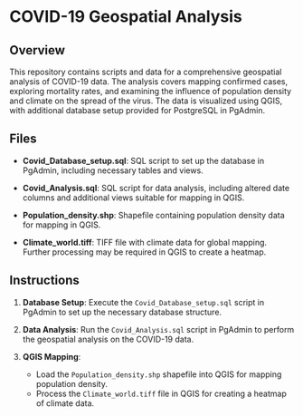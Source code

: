 # COVID-19 Geospatial Analysis

## Overview

This repository contains scripts and data for a comprehensive geospatial analysis of COVID-19 data. The analysis covers mapping confirmed cases, exploring mortality rates, and examining the influence of population density and climate on the spread of the virus. The data is visualized using QGIS, with additional database setup provided for PostgreSQL in PgAdmin.

## Files

- **Covid_Database_setup.sql**: SQL script to set up the database in PgAdmin, including necessary tables and views.
  
- **Covid_Analysis.sql**: SQL script for data analysis, including altered date columns and additional views suitable for mapping in QGIS.

- **Population_density.shp**: Shapefile containing population density data for mapping in QGIS.

- **Climate_world.tiff**: TIFF file with climate data for global mapping. Further processing may be required in QGIS to create a heatmap.

## Instructions

1. **Database Setup**: Execute the `Covid_Database_setup.sql` script in PgAdmin to set up the necessary database structure.

2. **Data Analysis**: Run the `Covid_Analysis.sql` script in PgAdmin to perform the geospatial analysis on the COVID-19 data.

3. **QGIS Mapping**:
    - Load the `Population_density.shp` shapefile into QGIS for mapping population density.
    - Process the `Climate_world.tiff` file in QGIS for creating a heatmap of climate data.
